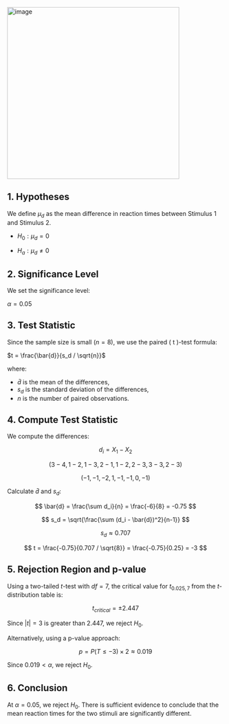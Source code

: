 
<img width="400" alt="image" src="https://github.com/user-attachments/assets/9b0caf34-4769-489f-a6fb-1b756ba34981" />

## 1. Hypotheses
We define $\mu_d$ as the mean difference in reaction times between Stimulus 1 and Stimulus 2.

- $H_0: \mu_d = 0 \quad$

- $H_a: \mu_d \neq 0 \quad$


## 2. Significance Level
We set the significance level:

$\alpha = 0.05$

## 3. Test Statistic
Since the sample size is small $( n = 8 )$, we use the paired \( t \)-test formula:

$t = \frac{\bar{d}}{s_d / \sqrt{n}}$

where:
- $\bar{d}$ is the mean of the differences,
- $s_d$ is the standard deviation of the differences,
- $n$ is the number of paired observations.

## 4. Compute Test Statistic
We compute the differences:

$$
d_i = X_1 - X_2
$$

$$
(3 - 4, 1 - 2, 1 - 3, 2 - 1, 1 - 2, 2 - 3, 3 - 3, 2 - 3)
$$

$$
(-1, -1, -2, 1, -1, -1, 0, -1)
$$

Calculate $\bar{d}$ and $s_d$:

$$
\bar{d} = \frac{\sum d_i}{n} = \frac{-6}{8} = -0.75
$$

$$
s_d = \sqrt{\frac{\sum (d_i - \bar{d})^2}{n-1}}
$$

$$
s_d \approx 0.707
$$

$$
t = \frac{-0.75}{0.707 / \sqrt{8}} = \frac{-0.75}{0.25} = -3
$$

## 5. Rejection Region and p-value
Using a two-tailed $t$-test with $df = 7$, the critical value for $t_{0.025, 7}$ from the $t$-distribution table is:

$$
t_{critical} = \pm 2.447
$$

Since $|t| = 3$ is greater than 2.447, we reject $H_0$.

Alternatively, using a p-value approach:

$$
p = P(T \leq -3) \times 2 \approx 0.019
$$

Since $0.019 < \alpha$, we reject $H_0$.

## 6. Conclusion
At $\alpha = 0.05$, we reject $H_0$. There is sufficient evidence to conclude that the mean reaction times for the two stimuli are significantly different.

